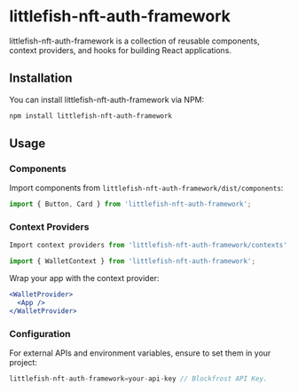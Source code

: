 # littlefish-nft-auth-framework

littlefish-nft-auth-framework is a collection of reusable components, context providers, and hooks for building React applications.

## Installation

You can install littlefish-nft-auth-framework via NPM:

```bash
npm install littlefish-nft-auth-framework
```

## Usage

### Components

Import components from `littlefish-nft-auth-framework/dist/components`:

```jsx
import { Button, Card } from 'littlefish-nft-auth-framework';
```

### Context Providers
```jsx
Import context providers from 'littlefish-nft-auth-framework/contexts';
```


```jsx
import { WalletContext } from 'littlefish-nft-auth-framework';
```
Wrap your app with the context provider:
```jsx
<WalletProvider>
  <App />
</WalletProvider>
```
### Configuration
For external APIs and environment variables, ensure to set them in your project:
```jsx
littlefish-nft-auth-framework=your-api-key // Blockfrost API Key.
```